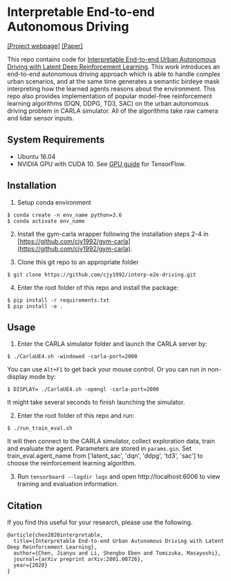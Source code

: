 # Interpretable End-to-end Autonomous Driving
[[Project webpage]](https://sites.google.com/berkeley.edu/interp-e2e/) [[Paper]](https://arxiv.org/abs/2001.08726)

This repo contains code for [Interpretable End-to-end Urban Autonomous Driving with Latent Deep Reinforcement Learning](https://arxiv.org/abs/2001.08726). This work introduces an end-to-end autonomous driving approach which is able to handle complex urban scenarios, and at the same time generates a semantic birdeye mask interpreting how the learned agents reasons about the environment. This repo also provides implementation of popular model-free reinforcement learning algorithms (DQN, DDPG, TD3, SAC) on the urban autonomous driving problem in CARLA simulator. All of the algorithms take raw camera and lidar sensor inputs.

## System Requirements
- Ubuntu 16.04
- NVIDIA GPU with CUDA 10. See [GPU guide](https://www.tensorflow.org/install/gpu) for TensorFlow.

## Installation
1. Setup conda environment
```
$ conda create -n env_name python=3.6
$ conda activate env_name
```

2. Install the gym-carla wrapper following the installation steps 2-4 in [https://github.com/cjy1992/gym-carla](https://github.com/cjy1992/gym-carla).

3. Clone this git repo to an appropriate folder
```
$ git clone https://github.com/cjy1992/interp-e2e-driving.git
```

4. Enter the root folder of this repo and install the package:
```
$ pip install -r requirements.txt
$ pip install -e .
```

## Usage
1. Enter the CARLA simulator folder and launch the CARLA server by:
```
$ ./CarlaUE4.sh -windowed -carla-port=2000
```
You can use ```Alt+F1``` to get back your mouse control.
Or you can run in non-display mode by:
```
$ DISPLAY= ./CarlaUE4.sh -opengl -carla-port=2000
```
It might take several seconds to finish launching the simulator.

2. Enter the root folder of this repo and run:
```
$ ./run_train_eval.sh
```
It will then connect to the CARLA simulator, collect exploration data, train and evaluate the agent. Parameters are stored in ```params.gin```. Set train_eval.agent_name from ['latent_sac', 'dqn', 'ddpg', 'td3', 'sac'] to choose the reinforcement learning algorithm.

3. Run `tensorboard --logdir logs` and open http://localhost:6006 to view training and evaluation information.

## Citation
If you find this useful for your research, please use the following.

```
@article{chen2020interpretable,
  title={Interpretable End-to-end Urban Autonomous Driving with Latent Deep Reinforcement Learning},
  author={Chen, Jianyu and Li, Shengbo Eben and Tomizuka, Masayoshi},
  journal={arXiv preprint arXiv:2001.08726},
  year={2020}
}
```
